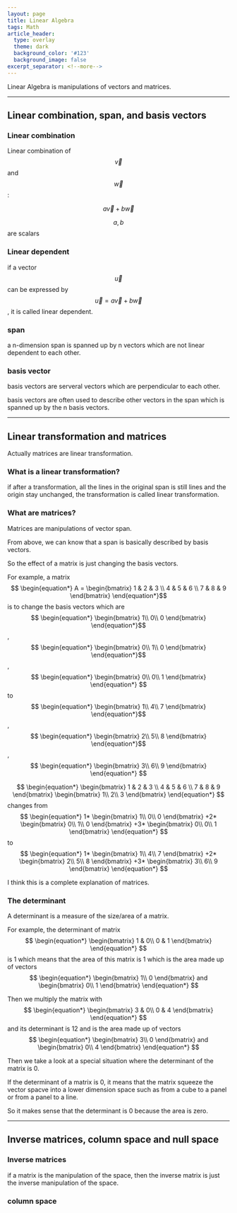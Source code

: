 ```yaml
---
layout: page
title: Linear Algebra
tags: Math
article_header:
  type: overlay
  theme: dark
  background_color: '#123'
  background_image: false
excerpt_separator: <!--more-->
---
```


Linear Algebra is manipulations of vectors and matrices.

<!--more-->

***

## Linear combination, span, and basis vectors

### Linear combination

Linear combination of $$\vec{v}$$ and $$\vec{w}$$:

$$a\vec{v}+b\vec{w}$$

$$a,b$$ are scalars

### Linear dependent

if a vector $$\vec{u}$$ can be expressed by $$\vec{u}=a\vec{v}+b\vec{w}$$, it is called linear dependent.

### span

a n-dimension span is spanned up by n vectors which are not linear dependent to each other.

### basis vector

basis vectors are serveral vectors which are perpendicular to each other.

basis vectors are often used to describe other vectors in the span which is spanned up by the n basis vectors.

***

## Linear transformation and matrices

Actually matrices are linear transformation.

### What is a linear transformation?

if after a transformation, all the lines in the original span is still lines and the origin stay unchanged, the transformation is called linear transformation.

### What are matrices?

Matrices are manipulations of vector span.

From above, we can know that a span is basically described by basis vectors. 

So the effect of a matrix is just changing the basis vectors.

For example, a matrix $$
\begin{equation*}
A = 
\begin{bmatrix}
1 & 2 & 3 \\
4 & 5 & 6 \\
7 & 8 & 9
\end{bmatrix}
\end{equation*}$$ is to change the basis vectors which are $$
\begin{equation*}
\begin{bmatrix}
1\\
0\\
0
\end{bmatrix}
\end{equation*}$$,$$
\begin{equation*}
\begin{bmatrix}
0\\
1\\
0
\end{bmatrix}
\end{equation*}$$,$$
\begin{equation*}
\begin{bmatrix}
0\\
0\\
1
\end{bmatrix}
\end{equation*}
$$ to $$
\begin{equation*}
\begin{bmatrix}
1\\
4\\
7
\end{bmatrix}
\end{equation*}$$,$$
\begin{equation*}
\begin{bmatrix}
2\\
5\\
8
\end{bmatrix}
\end{equation*}$$,$$
\begin{equation*}
\begin{bmatrix}
3\\
6\\
9
\end{bmatrix}
\end{equation*}
$$

$$
\begin{equation*}
\begin{bmatrix}
1 & 2 & 3 \\
4 & 5 & 6 \\
7 & 8 & 9
\end{bmatrix}
\begin{bmatrix}
1\\
2\\
3
\end{bmatrix}
\end{equation*}
$$
changes from 
$$
\begin{equation*}
1*
\begin{bmatrix}
1\\
0\\
0
\end{bmatrix}
+2*
\begin{bmatrix}
0\\
1\\
0
\end{bmatrix}
+3*
\begin{bmatrix}
0\\
0\\
1
\end{bmatrix}
\end{equation*}
$$
to
$$
\begin{equation*}
1*
\begin{bmatrix}
1\\
4\\
7
\end{bmatrix}
+2*
\begin{bmatrix}
2\\
5\\
8
\end{bmatrix}
+3*
\begin{bmatrix}
3\\
6\\
9
\end{bmatrix}
\end{equation*}
$$

I think this is a complete explanation of matrices.

### The determinant

A determinant is a measure of the size/area of a matrix.

For example, the determinant of matrix 
$$
\begin{equation*}
\begin{bmatrix}
1 & 0\\
0 & 1
\end{bmatrix}
\end{equation*}
$$
is 1 which means that the area of this matrix is 1 which is the area made up of vectors
$$
\begin{equation*}
\begin{bmatrix}
1\\
0
\end{bmatrix}
and 
\begin{bmatrix}
0\\
1
\end{bmatrix}
\end{equation*}
$$

Then we multiply the matrix with 
$$
\begin{equation*}
\begin{bmatrix}
3 & 0\\
0 & 4
\end{bmatrix}
\end{equation*}
$$
and its determinant is 12 and is the area made up of vectors
$$
\begin{equation*}
\begin{bmatrix}
3\\
0
\end{bmatrix}
and 
\begin{bmatrix}
0\\
4
\end{bmatrix}
\end{equation*}
$$

Then we take a look at a special situation where the determinant of the matrix is 0.

If the determinant of a matrix is 0, it means that the matrix squeeze the vector spacve into a lower dimension space such as from a cube to a panel or from a panel to a line.

So it makes sense that the determinant is 0 because the area is zero.

***

## Inverse matrices, column space and null space

### Inverse matrices

if a matrix is the manipulation of the space, then the inverse matrix is just the inverse manipulation of the space.

### column space

